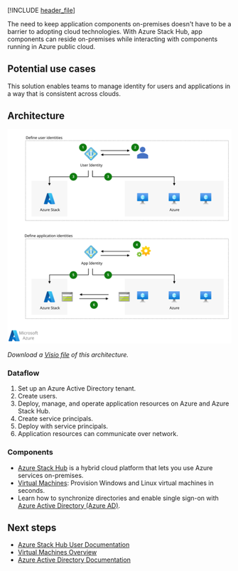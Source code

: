 [!INCLUDE [header_file](../../../includes/sol-idea-header.md)]

The need to keep application components on-premises doesn't have to be a barrier to adopting cloud technologies. With Azure Stack Hub, app components can reside on-premises while interacting with components running in Azure public cloud.

## Potential use cases

This solution enables teams to manage identity for users and applications in a way that is consistent across clouds.

## Architecture

[ ![Architecture diagram show that how to manage identity for users and applications in a way that is consistent across clouds](../media/hybrid-identity.svg)](../media/hybrid-identity.svg#lightbox)

*Download a [Visio file](https://arch-center.azureedge.net/hybrid-identity.vsdx) of this architecture.*

### Dataflow

1. Set up an Azure Active Directory tenant.
1. Create users.
1. Deploy, manage, and operate application resources on Azure and Azure Stack Hub.
1. Create service principals.
1. Deploy with service principals.
1. Application resources can communicate over network.

### Components

* [Azure Stack Hub](https://azure.microsoft.com/overview/azure-stack) is a hybrid cloud platform that lets you use Azure services on-premises.
* [Virtual Machines](https://azure.microsoft.com/services/virtual-machines): Provision Windows and Linux virtual machines in seconds.
* Learn how to synchronize directories and enable single sign-on with [Azure Active Directory (Azure AD)](https://azure.microsoft.com/services/active-directory).

## Next steps

* [Azure Stack Hub User Documentation](/azure/azure-stack/user)
* [Virtual Machines Overview](https://azure.microsoft.com/services/virtual-machines)
* [Azure Active Directory Documentation](/azure/active-directory)
